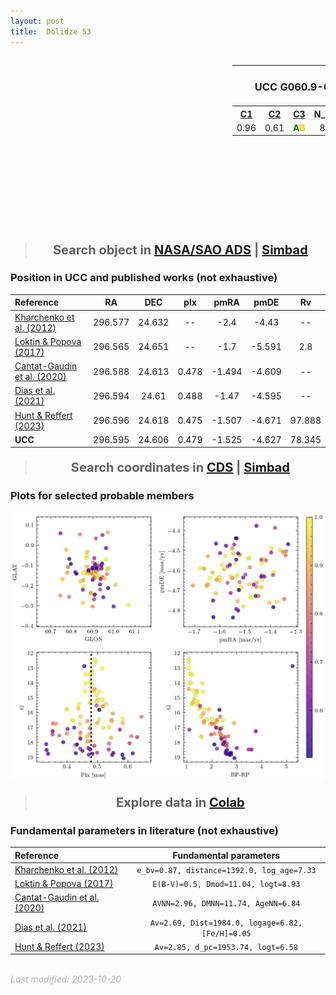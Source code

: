 ```yaml
---
layout: post
title:  Dolidze 53
---
```


<div style="display: flex; justify-content: space-between;">
 <div style="text-align: center;">
 <!-- Left block -->
 <div id="aladin-lite-div" style="width:355px;height:250px;"></div>
 <script type="text/javascript" src="https://aladin.cds.unistra.fr/AladinLite/api/v3/latest/aladin.js" charset="utf-8"></script>
 <script type="text/javascript">
   let aladin;
   A.init.then(() => {
      aladin = A.aladin('#aladin-lite-div', {survey: "P/DSS2/color", fov:0.127, target: "296.595 24.606"});
   });
 </script>
</div>
<!-- Left block -->

<table style="text-align: center; width:355px;height:250px;">
  <!-- Row 1 (title) -->
  <tr>
    <td colspan="5"><h3>UCC G060.9-00.1</h3></td>
  </tr>
  <!-- Row 2 -->
  <tr>
    <th><a href="https://ucc.ar/faq#what-are-the-c1-c2-and-c3-parameters" title="Photometric class">C1</a></th>
    <th><a href="https://ucc.ar/faq#what-are-the-c1-c2-and-c3-parameters" title="Density class">C2</a></th>
    <th><a href="https://ucc.ar/faq#what-are-the-c1-c2-and-c3-parameters" title="Combined class">C3</a></th>
    <th><div title="Stars with membership probability >50%">N_50</div></th>
    <th><div title="Radius that contains half the members [arcmin]">r_50</div></th>
  </tr>
  <!-- Row 3 -->
  <tr>
    <td>0.96</td>
    <td>0.61</td>
    <td><span style="color: green; font-weight: bold;">A</span><span style="color: #FFC300; font-weight: bold;">B</span></td>
    <td>88</td>
    <td>3.8</td>
  </tr>
</table>
</div>

> <p style="text-align:center; font-weight: bold; font-size:20px">Search object in <a href="https://ui.adsabs.harvard.edu/search/q=%20collection%3Aastronomy%20body%3A%22Dolidze%2053%22&sort=date%20desc%2C%20bibcode%20desc&p_=0" target="_blank">NASA/SAO ADS</a> | <a href="https://simbad.cds.unistra.fr/simbad/sim-id-refs?Ident=dolidze53" target="_blank">Simbad</a></p>


### Position in UCC and published works (not exhaustive)

| Reference    | RA    | DEC   | plx  | pmRA  | pmDE   |  Rv  |
| :---         | :---: | :---: | :---: | :---: | :---: | :---: |
|[Kharchenko et al. (2012)](https://ui.adsabs.harvard.edu/abs/2012A%26A...543A.156K) | 296.577 | 24.632 | -- | -2.4 | -4.43 | -- |
|[Loktin & Popova (2017)](https://ui.adsabs.harvard.edu/abs/2017AstBu..72..257L/abstract) | 296.565 | 24.651 | -- | -1.7 | -5.591 | 2.8 |
|[Cantat-Gaudin et al. (2020)](https://ui.adsabs.harvard.edu/abs/2020A%26A...640A...1C) | 296.588 | 24.613 | 0.478 | -1.494 | -4.609 | -- |
|[Dias et al. (2021)](https://ui.adsabs.harvard.edu/abs/2021MNRAS.504..356D) | 296.594 | 24.61 | 0.488 | -1.47 | -4.595 | -- |
|[Hunt & Reffert (2023)](https://ui.adsabs.harvard.edu/abs/2023arXiv230313424H/abstract) | 296.596 | 24.618 | 0.475 | -1.507 | -4.671 | 97.888 |
| **UCC** |296.595 | 24.606 | 0.479 | -1.525 | -4.627 | 78.345 |

> <p style="text-align:center; font-weight: bold; font-size:20px">Search coordinates in <a href="https://cdsportal.u-strasbg.fr/?target=296.595,24.606" target="_blank">CDS</a> | <a href="https://simbad.cds.unistra.fr/mobile/object_list.html?coord=296.595%2024.606&output=json&radius=5&userEntry=dolidze53" target="_blank">Simbad</a></p>

### Plots for selected probable members

![CLUSTER](https://raw.githubusercontent.com/ucc23/Q1N/main/plots/dolidze53.webp)


> <p style="text-align:center; font-weight: bold; font-size:20px">Explore data in <a href="https://colab.research.google.com/github/UCC23/Q1N/blob/master/notebooks/dolidze53.ipynb" target="_blank">Colab</a></p>


### Fundamental parameters in literature (not exhaustive)

| Reference |  Fundamental parameters |
| :---         |     :---:      |
| [Kharchenko et al. (2012)](https://ui.adsabs.harvard.edu/abs/2012A%26A...543A.156K) | `e_bv=0.87, distance=1392.0, log_age=7.33` |
| [Loktin & Popova (2017)](https://ui.adsabs.harvard.edu/abs/2017AstBu..72..257L/abstract) | `E(B-V)=0.5, Dmod=11.04, logt=8.93` |
| [Cantat-Gaudin et al. (2020)](https://ui.adsabs.harvard.edu/abs/2020A%26A...640A...1C) | `AVNN=2.96, DMNN=11.74, AgeNN=6.84` |
| [Dias et al. (2021)](https://ui.adsabs.harvard.edu/abs/2021MNRAS.504..356D) | `Av=2.69, Dist=1984.0, logage=6.82, [Fe/H]=0.05` |
| [Hunt & Reffert (2023)](https://ui.adsabs.harvard.edu/abs/2023arXiv230313424H/abstract) | `Av=2.85, d_pc=1953.74, logt=6.58` |

<br>
<font color="b3b1b1"><i>Last modified: 2023-10-20</i></font>
